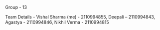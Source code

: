 Group - 13

Team Details - Vishal Sharma (me) - 2110994855, Deepali – 2110994843, Agastya - 2110994846, Nikhil Verma - 2110994815
